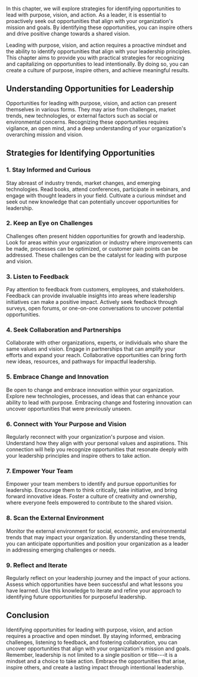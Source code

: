 
In this chapter, we will explore strategies for identifying opportunities to lead with purpose, vision, and action. As a leader, it is essential to proactively seek out opportunities that align with your organization's mission and goals. By identifying these opportunities, you can inspire others and drive positive change towards a shared vision.

Leading with purpose, vision, and action requires a proactive mindset and the ability to identify opportunities that align with your leadership principles. This chapter aims to provide you with practical strategies for recognizing and capitalizing on opportunities to lead intentionally. By doing so, you can create a culture of purpose, inspire others, and achieve meaningful results.

Understanding Opportunities for Leadership
------------------------------------------

Opportunities for leading with purpose, vision, and action can present themselves in various forms. They may arise from challenges, market trends, new technologies, or external factors such as social or environmental concerns. Recognizing these opportunities requires vigilance, an open mind, and a deep understanding of your organization's overarching mission and vision.

Strategies for Identifying Opportunities
----------------------------------------

### 1. **Stay Informed and Curious**

Stay abreast of industry trends, market changes, and emerging technologies. Read books, attend conferences, participate in webinars, and engage with thought leaders in your field. Cultivate a curious mindset and seek out new knowledge that can potentially uncover opportunities for leadership.

### 2. **Keep an Eye on Challenges**

Challenges often present hidden opportunities for growth and leadership. Look for areas within your organization or industry where improvements can be made, processes can be optimized, or customer pain points can be addressed. These challenges can be the catalyst for leading with purpose and vision.

### 3. **Listen to Feedback**

Pay attention to feedback from customers, employees, and stakeholders. Feedback can provide invaluable insights into areas where leadership initiatives can make a positive impact. Actively seek feedback through surveys, open forums, or one-on-one conversations to uncover potential opportunities.

### 4. **Seek Collaboration and Partnerships**

Collaborate with other organizations, experts, or individuals who share the same values and vision. Engage in partnerships that can amplify your efforts and expand your reach. Collaborative opportunities can bring forth new ideas, resources, and pathways for impactful leadership.

### 5. **Embrace Change and Innovation**

Be open to change and embrace innovation within your organization. Explore new technologies, processes, and ideas that can enhance your ability to lead with purpose. Embracing change and fostering innovation can uncover opportunities that were previously unseen.

### 6. **Connect with Your Purpose and Vision**

Regularly reconnect with your organization's purpose and vision. Understand how they align with your personal values and aspirations. This connection will help you recognize opportunities that resonate deeply with your leadership principles and inspire others to take action.

### 7. **Empower Your Team**

Empower your team members to identify and pursue opportunities for leadership. Encourage them to think critically, take initiative, and bring forward innovative ideas. Foster a culture of creativity and ownership, where everyone feels empowered to contribute to the shared vision.

### 8. **Scan the External Environment**

Monitor the external environment for social, economic, and environmental trends that may impact your organization. By understanding these trends, you can anticipate opportunities and position your organization as a leader in addressing emerging challenges or needs.

### 9. **Reflect and Iterate**

Regularly reflect on your leadership journey and the impact of your actions. Assess which opportunities have been successful and what lessons you have learned. Use this knowledge to iterate and refine your approach to identifying future opportunities for purposeful leadership.

Conclusion
----------

Identifying opportunities for leading with purpose, vision, and action requires a proactive and open mindset. By staying informed, embracing challenges, listening to feedback, and fostering collaboration, you can uncover opportunities that align with your organization's mission and goals. Remember, leadership is not limited to a single position or title---it is a mindset and a choice to take action. Embrace the opportunities that arise, inspire others, and create a lasting impact through intentional leadership.
